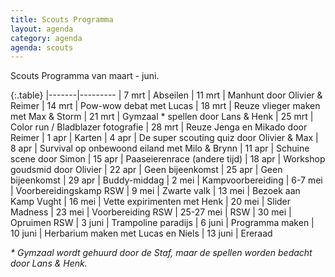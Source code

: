 ```yaml
---
title: Scouts Programma
layout: agenda
category: agenda
agenda: scouts
---
```


Scouts Programma van maart - juni.

{:.table}
|-------|---------
| 7 mrt | Abseilen
| 11 mrt | Manhunt door Olivier & Reimer
| 14 mrt | Pow-wow debat met Lucas
| 18 mrt | Reuze vlieger maken met Max & Storm
| 21 mrt | Gymzaal * spellen door Lans & Henk
| 25 mrt | Color run / Bladblazer fotografie
| 28 mrt | Reuze Jenga en Mikado door Reimer
| 1 apr | Karten
| 4 apr | De super scouting quiz door Olivier & Max
| 8 apr | Survival op onbewoond eiland met Milo & Brynn
| 11 apr | Schuine scene door Simon
| 15 apr | Paaseierenrace (andere tijd)
| 18 apr | Workshop goudsmid door Olivier
| 22 apr | Geen bijeenkomst
| 25 apr | Geen bijeenkomst
| 29 apr | Buddy-middag
| 2 mei | Kampvoorbereiding
| 6-7 mei | Voorbereidingskamp RSW
| 9 mei | Zwarte valk
| 13 mei | Bezoek aan Kamp Vught
| 16 mei | Vette expirimenten met Henk
| 20 mei | Slider Madness
| 23 mei | Voorbereiding RSW
| 25-27 mei | RSW
| 30 mei | Opruimen RSW
| 3 juni | Trampoline paradijs
| 6 juni | Programma maken
| 10 juni | Herbarium maken met Lucas en Niels
| 13 juni | Ereraad

_* Gymzaal wordt gehuurd door de Staf, maar de spellen worden bedacht door Lans & Henk._
